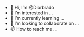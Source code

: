 - 👋 Hi, I’m @Diorbrado
- 👀 I’m interested in ...
- 🌱 I’m currently learning ...
- 💞️ I’m looking to collaborate on ...
- 📫 How to reach me ...

<!---
Diorbrado/Diorbrado is a ✨ special ✨ repository because its `README.md` (this file) appears on your GitHub profile.
You can click the Preview link to take a look at your changes.
--->
